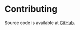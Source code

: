 <!--- Content managed by Project Forge, see [projectforge.md] for details. -->
# Contributing

Source code is available at [GitHub](https://github.com/kyleu/dbaudit).
